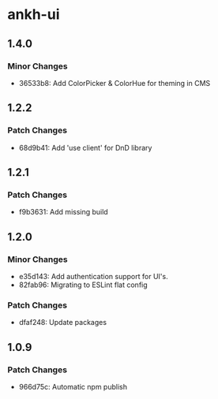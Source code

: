 # ankh-ui

## 1.4.0

### Minor Changes

- 36533b8: Add ColorPicker & ColorHue for theming in CMS

## 1.2.2

### Patch Changes

- 68d9b41: Add 'use client' for DnD library

## 1.2.1

### Patch Changes

- f9b3631: Add missing build

## 1.2.0

### Minor Changes

- e35d143: Add authentication support for UI's.
- 82fab96: Migrating to ESLint flat config

### Patch Changes

- dfaf248: Update packages

## 1.0.9

### Patch Changes

- 966d75c: Automatic npm publish
